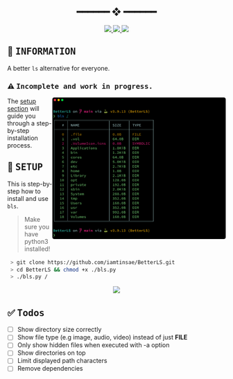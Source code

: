 <h2 align="center"> ━━━━━━  ❖  ━━━━━━ </h2>

<!-- BADGES -->
<div align="center">
   <p></p>
   <a href="">
      <img src="https://img.shields.io/github/issues/iamtinsae/BetterLS?color=ffb29b&labelColor=1C2325&style=for-the-badge">
   </a>
   <a href="https://github.com/iamtinsae/BetterLS/stargazers">
      <img src="https://img.shields.io/github/stars/iamtinsae/BetterLS?color=C9CBFF&labelColor=1C2325&style=for-the-badge">
   </a>
   <a href="https://github.com/iamtinsae/BetterLS/">
      <img src="https://img.shields.io/github/repo-size/iamtinsae/BetterLS?color=FCA2AA&labelColor=1C2325&style=for-the-badge">
   </a>
   <br>
</div>
<div align="center">
   <p></p>
</div>

<p/>

<h2></h2>

<!-- INFORMATION -->
## :herb: <samp>INFORMATION</samp> <img alt="" align="right" src="https://badges.pufler.dev/visits/iamtinsae/BetterLS?style=for-the-badge&color=A7D9B2&logoColor=white&labelColor=1C2325"/>
A better `ls` alternative for everyone.
### :warning: <samp>Incomplete and work in progress.</samp>

   <img src="screenshots/preview.png" alt="Screenshot" align="right" width="400px">

   The [setup section](#-setup) will guide you through a step-by-step installation process.


<!-- SETUP -->
## :wrench: <samp>SETUP</samp>

   This is step-by-step how to install and use `bls`. 
   <br />
   > Make sure you have python3 installed!
   ```sh
    > git clone https://github.com/iamtinsae/BetterLS.git
    > cd BetterLS && chmod +x ./bls.py
    > ./bls.py /
   ```

<p align="center">
   <img src="https://raw.githubusercontent.com/catppuccin/catppuccin/dev/assets/footers/gray0_ctp_on_line.svg?sanitize=true"/>
</p>

<!-- SETUP -->
## ✅ <samp>Todos</samp>
- [ ] Show directory size correctly
- [ ] Show file type (e.g image, audio, video) instead of just <b>FILE</b>
- [ ] Only show hidden files when executed with -a option
- [ ] Show directories on top
- [ ] Limit displayed path characters
- [ ] Remove dependencies
